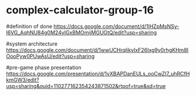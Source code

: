 # complex-calculator-group-16

#definition of done
https://docs.google.com/document/d/1lHZpMsNSy-l6VG_AqhNU84g0M24vIGxBMOmijMGUGtQ/edit?usp=sharing

#system architecture
https://docs.google.com/document/d/1wwUCHrqlikyIxF26Ixg9y0rhgKHm8IOooPyw0PUwAsU/edit?usp=sharing

#pre-game phase presentation
https://docs.google.com/presentation/d/1vXBAPDanEULs_ooCwZI7_uhRCfHkmGW3/edit?usp=sharing&ouid=110277162354243871502&rtpof=true&sd=true

